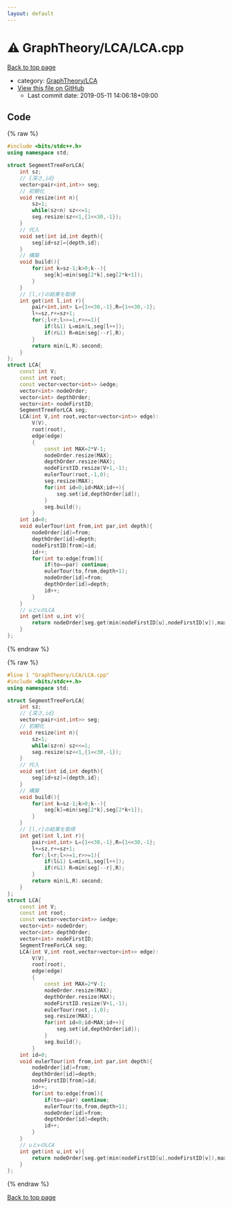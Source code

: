```yaml
---
layout: default
---
```


<!-- mathjax config similar to math.stackexchange -->
<script type="text/javascript" async
  src="https://cdnjs.cloudflare.com/ajax/libs/mathjax/2.7.5/MathJax.js?config=TeX-MML-AM_CHTML">
</script>
<script type="text/x-mathjax-config">
  MathJax.Hub.Config({
    TeX: { equationNumbers: { autoNumber: "AMS" }},
    tex2jax: {
      inlineMath: [ ['$','$'] ],
      processEscapes: true
    },
    "HTML-CSS": { matchFontHeight: false },
    displayAlign: "left",
    displayIndent: "2em"
  });
</script>

<script type="text/javascript" src="https://cdnjs.cloudflare.com/ajax/libs/jquery/3.4.1/jquery.min.js"></script>
<script src="https://cdn.jsdelivr.net/npm/jquery-balloon-js@1.1.2/jquery.balloon.min.js" integrity="sha256-ZEYs9VrgAeNuPvs15E39OsyOJaIkXEEt10fzxJ20+2I=" crossorigin="anonymous"></script>
<script type="text/javascript" src="../../../assets/js/copy-button.js"></script>
<link rel="stylesheet" href="../../../assets/css/copy-button.css" />


# :warning: GraphTheory/LCA/LCA.cpp

<a href="../../../index.html">Back to top page</a>

* category: <a href="../../../index.html#52cbb7fd9a48c6a9a92697fba8da90c9">GraphTheory/LCA</a>
* <a href="{{ site.github.repository_url }}/blob/master/GraphTheory/LCA/LCA.cpp">View this file on GitHub</a>
    - Last commit date: 2019-05-11 14:06:18+09:00




## Code

<a id="unbundled"></a>
{% raw %}
```cpp
#include <bits/stdc++.h>
using namespace std;

struct SegmentTreeForLCA{
    int sz;
    // {深さ,id}
    vector<pair<int,int>> seg;
    // 初期化
    void resize(int n){
        sz=1;
        while(sz<n) sz<<=1;
        seg.resize(sz<<1,{1<<30,-1});
    }
    // 代入
    void set(int id,int depth){
        seg[id+sz]={depth,id};
    }
    // 構築
    void build(){
        for(int k=sz-1;k>0;k--){
            seg[k]=min(seg[2*k],seg[2*k+1]);
        }
    }
    // [l,r]の結果を取得
    int get(int l,int r){
        pair<int,int> L={1<<30,-1},R={1<<30,-1};
        l+=sz,r+=sz+1;
        for(;l<r;l>>=1,r>>=1){
            if(l&1) L=min(L,seg[l++]);
            if(r&1) R=min(seg[--r],R);
        }
        return min(L,R).second;
    }
};
struct LCA{
    const int V;
    const int root;
    const vector<vector<int>> &edge;
    vector<int> nodeOrder;
    vector<int> depthOrder;
    vector<int> nodeFirstID;
    SegmentTreeForLCA seg;
    LCA(int V,int root,vector<vector<int>> edge):
        V(V),
        root(root),
        edge(edge)
        {
            const int MAX=2*V-1;
            nodeOrder.resize(MAX);
            depthOrder.resize(MAX);
            nodeFirstID.resize(V+1,-1);
            eulerTour(root,-1,0);
            seg.resize(MAX);
            for(int id=0;id<MAX;id++){
                seg.set(id,depthOrder[id]);
            }
            seg.build();
        }
    int id=0;
    void eulerTour(int from,int par,int depth){
        nodeOrder[id]=from;
        depthOrder[id]=depth;
        nodeFirstID[from]=id;
        id++;
        for(int to:edge[from]){
            if(to==par) continue;
            eulerTour(to,from,depth+1);
            nodeOrder[id]=from;
            depthOrder[id]=depth;
            id++;
        }
    }
    // uとvのLCA
    int get(int u,int v){
        return nodeOrder[seg.get(min(nodeFirstID[u],nodeFirstID[v]),max(nodeFirstID[u],nodeFirstID[v]))];
    }
};

```
{% endraw %}

<a id="bundled"></a>
{% raw %}
```cpp
#line 1 "GraphTheory/LCA/LCA.cpp"
#include <bits/stdc++.h>
using namespace std;

struct SegmentTreeForLCA{
    int sz;
    // {深さ,id}
    vector<pair<int,int>> seg;
    // 初期化
    void resize(int n){
        sz=1;
        while(sz<n) sz<<=1;
        seg.resize(sz<<1,{1<<30,-1});
    }
    // 代入
    void set(int id,int depth){
        seg[id+sz]={depth,id};
    }
    // 構築
    void build(){
        for(int k=sz-1;k>0;k--){
            seg[k]=min(seg[2*k],seg[2*k+1]);
        }
    }
    // [l,r]の結果を取得
    int get(int l,int r){
        pair<int,int> L={1<<30,-1},R={1<<30,-1};
        l+=sz,r+=sz+1;
        for(;l<r;l>>=1,r>>=1){
            if(l&1) L=min(L,seg[l++]);
            if(r&1) R=min(seg[--r],R);
        }
        return min(L,R).second;
    }
};
struct LCA{
    const int V;
    const int root;
    const vector<vector<int>> &edge;
    vector<int> nodeOrder;
    vector<int> depthOrder;
    vector<int> nodeFirstID;
    SegmentTreeForLCA seg;
    LCA(int V,int root,vector<vector<int>> edge):
        V(V),
        root(root),
        edge(edge)
        {
            const int MAX=2*V-1;
            nodeOrder.resize(MAX);
            depthOrder.resize(MAX);
            nodeFirstID.resize(V+1,-1);
            eulerTour(root,-1,0);
            seg.resize(MAX);
            for(int id=0;id<MAX;id++){
                seg.set(id,depthOrder[id]);
            }
            seg.build();
        }
    int id=0;
    void eulerTour(int from,int par,int depth){
        nodeOrder[id]=from;
        depthOrder[id]=depth;
        nodeFirstID[from]=id;
        id++;
        for(int to:edge[from]){
            if(to==par) continue;
            eulerTour(to,from,depth+1);
            nodeOrder[id]=from;
            depthOrder[id]=depth;
            id++;
        }
    }
    // uとvのLCA
    int get(int u,int v){
        return nodeOrder[seg.get(min(nodeFirstID[u],nodeFirstID[v]),max(nodeFirstID[u],nodeFirstID[v]))];
    }
};

```
{% endraw %}

<a href="../../../index.html">Back to top page</a>

